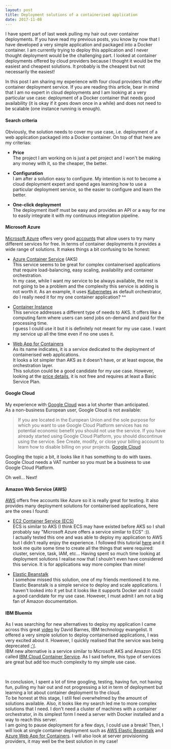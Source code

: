 ```yaml
---
layout: post
title: Deployment solutions of a containerised application
date: 2017-11-08
---
```


I have spent part of last week pulling my hair out over container deployments. If you have read my previous posts, you know by now that I have developed a very simple application and packaged into a Docker container. I am currently trying to deploy this application and I never thought deployment would be the challenging part. I looked at container deployments offered by cloud providers because I thought it would be the easiest and cheapest solutions. It probably is the cheapest but not necessarily the easiest!

In this post I am sharing my experience with four cloud providers that offer container deployment service. If you are reading this article, bear in mind that I am no expert in cloud deployments and I am looking at a very particular use case: deployment of a Docker container that needs good availability (it is okay if it goes down once in a while) and does not need to be scalable (one instance running is enough).

#### Search criteria

Obviously, the solution needs to cover my use case, i.e. deployment of a web application packaged into a Docker container. On top of that here are my criterias:

* **Price**
<br/>The project I am working on is just a pet project and I won't be making any money with it, so the cheaper, the better.

* **Configuration**
<br/>I am after a solution easy to configure. My intention is not to become a cloud deployment expert and spend ages learning how to use a particular deployment service, so the easier to configure and learn the better.

* **One-click deployment**
<br/>The deployment itself must be easy and provides an API or a way for me to easily integrate it with my continuous integration pipeline.


#### Microsoft Azure

[Microsoft Azure](https://azure.microsoft.com/) offers very good [accounts](https://azure.microsoft.com/en-gb/free/free-account-faq/) that allow users to try many different services for free.
In terms of container deployments it provides a wide range of solutions. It makes things a bit confusing to be honest:

* [Azure Container Service](https://azure.microsoft.com/en-gb/services/container-service/) (AKS)
<br/>This service seems to be great for complex containerised applications that require load-balancing, easy scaling, availability and container orchestration.
<br/>In my case, while I want my service to be always available, the rest is not going to be a problem and the complexity this service is adding is not worth it. As an example, it uses [Kubernetes](https://kubernetes.io/) as default orchestrator, do I really need it for my one container application? ^^

* [Container Instance](https://azure.microsoft.com/en-gb/services/container-instances/)
<br/>This service addresses a different type of needs to AKS. It offers like a computing farm where users can send jobs on-demand and paid for the processing time.
<br/>I guess I could use it but it is definitely not meant for my use case. I want my service up all the time even if no one uses it.

* [Web App for Containers](https://azure.microsoft.com/en-gb/services/app-service/containers/)
<br/>As its name indicates, it is a service dedicated to the deployment of containerised web applications.
<br/>It looks a lot simpler than AKS as it doesn't have, or at least expose, the orchestration layer.
<br/>This solution could be a good candidate for my use case. However, looking at the [price details](https://azure.microsoft.com/en-gb/pricing/details/app-service/), it is not free and requires at least a Basic Service Plan.


#### Google Cloud

My experience with [Google Cloud](https://cloud.google.com) was a lot shorter than anticipated.
<br/>
As a non-business European user, Google Cloud is not available:

> If you are located in the European Union and the sole purpose for which you want to use Google Cloud Platform services has no potential economic benefit you should not use the service. If you have already started using Google Cloud Platform, you should discontinue using the service. See Create, modify, or close your billing account to learn how to disable billing on your projects.
> [Google Cloud](https://cloud.google.com/free/docs/frequently-asked-questions)

Googling the topic a bit, it looks like it has something to do with taxes. Google Cloud needs a VAT number so you must be a business to use Google Cloud Platform.
<br/>

Oh well... Next!


#### Amazon Web Service (AWS)

[AWS](https://aws.amazon.com) offers free accounts like Azure so it is really great for testing. It also provides many deployment solutions for containerised applications, here are the ones I found:

* [EC2 Container Service (ECS)](https://aws.amazon.com/ecs)
<br/>ECS is similar to AKS (I think ECS may have existed before AKS so I shall probably say "Microsoft Azure offers a service similar to ECS" :)).
<br/>I actually tested this one and was able to deploy my application to AWS but I didn't really enjoy the experience. I followed this tutorial [here](http://docs.aws.amazon.com/AmazonECS/latest/developerguide/ECS_GetStarted.html) and it took me quite some time to create all the things that were required: cluster, service, task, IAM, etc... Having spent so much time looking at deployment solutions I realise now that I shouln't even have considered this service. It is for applications way more complex than mine!

* [Elastic Beanstalk](https://aws.amazon.com/elasticbeanstalk)
<br/>I somehow missed this solution, one of my friends mentioned it to me.
<br/>Elastic Beanstalk is a simple service to deploy and scale applications. I haven't looked into it yet but it looks like it supports Docker and it could a good candidate for my use case. However, I must admit I am not a big fan of Amazon documentation.


#### IBM Bluemix

As I was searching for new alternatives to deploy my application I came across this great [video](https://www.youtube.com/watch?v=TfCj2qOXb1g) by David Barnes, IBM technology evangelist. It offered a very simple solution to deploy containerised applications, I was very excited about it. However, I quickly realised that the service was being deprecated [:'(](https://console.bluemix.net/docs/containers/cs_classic.html).
<br/>
IBM new alternative is a service similar to Microsoft AKS and Amazon ECS called [IBM Cloud Container Service](https://www.ibm.com/cloud/container-service). As I said before, this type of services are great but add too much complexity to my simple use case.


<br/>

In conclusion, I spent a lot of time googling, testing, having fun, not having fun, pulling my hair out and not progressing a lot in term of deployment but learning a lot about container deployment to the cloud.
<br/>
To be honest at this stage, I still feel overwhelmed by the amount of solutions available. Also, it looks like my search led me to more complex solutions that I need. I don't need a cluster of machines with a container orchestrator, in its simplest form I need a server with Docker installed and a way to reach this server.
<br/>
I am going to pause deployment for a few days, I could use a break! Then, I will look at single container deployment such as [AWS Elastic Beanstalk](https://aws.amazon.com/elasticbeanstalk) and [Azure Web App for Containers](https://azure.microsoft.com/en-gb/services/app-service/containers/). I will also look at server provisioning providers, it may well be the best solution in my case!